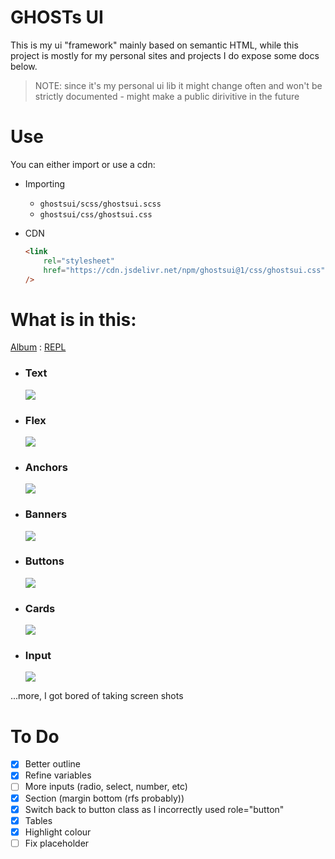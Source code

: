 # GHOSTs UI

This is my ui "framework" mainly based on semantic HTML, while this project is mostly for my personal sites and projects I do expose some docs below.

> NOTE: since it's my personal ui lib it might change often and won't be strictly documented - might make a public dirivitive in the future

# Use

You can either import or use a cdn:

-   Importing

    -   `ghostsui/scss/ghostsui.scss`
    -   `ghostsui/css/ghostsui.css`

-   CDN
    ```html
    <link
        rel="stylesheet"
        href="https://cdn.jsdelivr.net/npm/ghostsui@1/css/ghostsui.css"
    />
    ```

# What is in this:

[Album](https://imgur.com/a/9H3Uo2w) : [REPL](https://svelte.dev/repl/f913eb2fd8c04a0f81ed929e4d5c858d?version=3.42.5)

-   ### Text

    ![](https://i.imgur.com/5GowlC7.png)

-   ### Flex

    ![](https://i.imgur.com/8iXMH14.png)

-   ### Anchors

    ![](https://i.imgur.com/zsjP7Cg.png)

-   ### Banners

    ![](https://i.imgur.com/GcywaCQ.png)

-   ### Buttons

    ![](https://i.imgur.com/02VXllP.png)

-   ### Cards

    ![](https://i.imgur.com/92Ry2Cu.png)

-   ### Input
    ![](https://i.imgur.com/h5pF3Lz.png)

...more, I got bored of taking screen shots

# To Do

-   [x] Better outline
-   [x] Refine variables
-   [ ] More inputs (radio, select, number, etc)
-   [x] Section (margin bottom (rfs probably))
-   [x] Switch back to button class as I incorrectly used role="button"
-   [x] Tables
-   [x] Highlight colour
-   [ ] Fix placeholder
